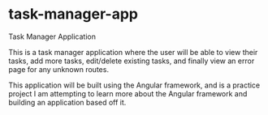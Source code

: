 # task-manager-app
Task Manager Application

This is a task manager application where the user will be able to view their tasks, add more tasks, edit/delete existing tasks, and finally view an error page for any unknown routes.

This application will be built using the Angular framework, and is a practice project I am attempting to learn more about the Angular framework and building an application based off it.